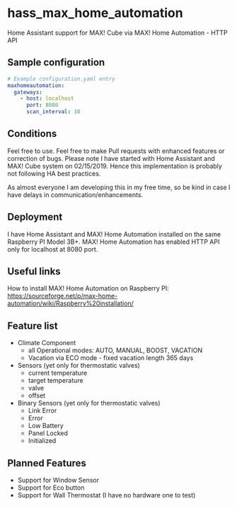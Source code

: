 # hass_max_home_automation
Home Assistant support for MAX! Cube via MAX! Home Automation - HTTP API

## Sample configuration
```yaml
# Example configuration.yaml entry
maxhomeautomation:
  gateways:
    - host: localhost
      port: 8080
      scan_interval: 10
```
## Conditions
Feel free to use. Feel free to make Pull requests with enhanced features or correction of bugs.
Please note I have started with Home Assistant and MAX! Cube system on 02/15/2019. 
Hence this implementation is probably not following HA best practices.

As almost everyone I am developing this in my free time, so be kind in case I have delays in communication/enhancements.

## Deployment
I have Home Assistant and MAX! Home Automation installed on the same Raspberry PI Model 3B+.
MAX! Home Automation has enabled HTTP API only for localhost at 8080 port.

## Useful links
How to install MAX! Home Automation on Raspberry PI: https://sourceforge.net/p/max-home-automation/wiki/Raspberry%20installation/

## Feature list
* Climate Component
  * all Operational modes: AUTO, MANUAL, BOOST, VACATION
  * Vacation via ECO mode - fixed vacation length 365 days 
* Sensors (yet only for thermostatic valves)
  * current temperature
  * target temperature
  * valve
  * offset
* Binary Sensors (yet only for thermostatic valves)
  * Link Error
  * Error
  * Low Battery
  * Panel Locked
  * Initialized

## Planned Features
* Support for Window Sensor
* Support for Eco button
* Support for Wall Thermostat (I have no hardware one to test)


